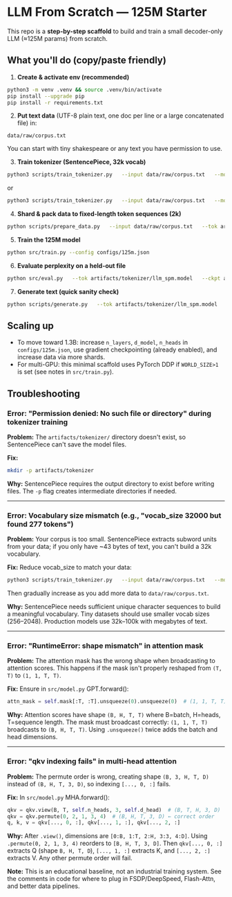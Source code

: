 # LLM From Scratch — 125M Starter

This repo is a **step-by-step scaffold** to build and train a small decoder-only LLM (≈125M params) from scratch.

## What you'll do (copy/paste friendly)

1) **Create & activate env (recommended)**
```bash
python3 -m venv .venv && source .venv/bin/activate
pip install --upgrade pip
pip install -r requirements.txt
```

2) **Put text data** (UTF-8 plain text, one doc per line or a large concatenated file) in:
```
data/raw/corpus.txt
```
You can start with tiny shakespeare or any text you have permission to use.

3) **Train tokenizer (SentencePiece, 32k vocab)**
```bash
python3 scripts/train_tokenizer.py   --input data/raw/corpus.txt   --model_prefix artifacts/tokenizer/llm_spm   --vocab_size 32000
```
or
```bash
python3 scripts/train_tokenizer.py   --input data/raw/corpus.txt   --model_prefix artifacts/tokenizer/llm_spm   --vocab_size 11027
```

4) **Shard & pack data to fixed-length token sequences (2k)**
```bash
python scripts/prepare_data.py   --input data/raw/corpus.txt   --tok artifacts/tokenizer/llm_spm.model   --seq_len 2048   --shard_tokens 200_000_000   --out_dir data/shards
```

5) **Train the 125M model**
```bash
python src/train.py --config configs/125m.json
```

6) **Evaluate perplexity on a held-out file**
```bash
python src/eval.py   --tok artifacts/tokenizer/llm_spm.model   --ckpt artifacts/checkpoints/latest.pt   --input data/raw/val.txt
```

7) **Generate text (quick sanity check)**
```bash
python scripts/generate.py   --tok artifacts/tokenizer/llm_spm.model   --ckpt artifacts/checkpoints/latest.pt   --prompt "Once upon a time"   --max_new_tokens 100
```

## Scaling up
- To move toward 1.3B: increase `n_layers`, `d_model`, `n_heads` in `configs/125m.json`, use gradient checkpointing (already enabled), and increase data via more shards.
- For multi-GPU: this minimal scaffold uses PyTorch DDP if `WORLD_SIZE>1` is set (see notes in `src/train.py`).

## Troubleshooting

### Error: "Permission denied: No such file or directory" during tokenizer training
**Problem:** The `artifacts/tokenizer/` directory doesn't exist, so SentencePiece can't save the model files.

**Fix:**
```bash
mkdir -p artifacts/tokenizer
```

**Why:** SentencePiece requires the output directory to exist before writing files. The `-p` flag creates intermediate directories if needed.

---

### Error: Vocabulary size mismatch (e.g., "vocab_size 32000 but found 277 tokens")
**Problem:** Your corpus is too small. SentencePiece extracts subword units from your data; if you only have ~43 bytes of text, you can't build a 32k vocabulary.

**Fix:** Reduce vocab_size to match your data:
```bash
python3 scripts/train_tokenizer.py   --input data/raw/corpus.txt   --model_prefix artifacts/tokenizer/llm_spm   --vocab_size 256
```

Then gradually increase as you add more data to `data/raw/corpus.txt`.

**Why:** SentencePiece needs sufficient unique character sequences to build a meaningful vocabulary. Tiny datasets should use smaller vocab sizes (256–2048). Production models use 32k–100k with megabytes of text.

---

### Error: "RuntimeError: shape mismatch" in attention mask
**Problem:** The attention mask has the wrong shape when broadcasting to attention scores. This happens if the mask isn't properly reshaped from `(T, T)` to `(1, 1, T, T)`.

**Fix:** Ensure in `src/model.py` GPT.forward():
```python
attn_mask = self.mask[:T, :T].unsqueeze(0).unsqueeze(0)  # (1, 1, T, T)
```

**Why:** Attention scores have shape `(B, H, T, T)` where B=batch, H=heads, T=sequence length. The mask must broadcast correctly: `(1, 1, T, T)` broadcasts to `(B, H, T, T)`. Using `.unsqueeze()` twice adds the batch and head dimensions.

---

### Error: "qkv indexing fails" in multi-head attention
**Problem:** The permute order is wrong, creating shape `(B, 3, H, T, D)` instead of `(B, H, T, 3, D)`, so indexing `[..., 0, :]` fails.

**Fix:** In `src/model.py` MHA.forward():
```python
qkv = qkv.view(B, T, self.n_heads, 3, self.d_head)  # (B, T, H, 3, D)
qkv = qkv.permute(0, 2, 1, 3, 4)  # (B, H, T, 3, D) ← correct order
q, k, v = qkv[..., 0, :], qkv[..., 1, :], qkv[..., 2, :]
```

**Why:** After `.view()`, dimensions are `[0:B, 1:T, 2:H, 3:3, 4:D]`. Using `.permute(0, 2, 1, 3, 4)` reorders to `[B, H, T, 3, D]`. Then `qkv[..., 0, :]` extracts Q (shape `B, H, T, D`), `[..., 1, :]` extracts K, and `[..., 2, :]` extracts V. Any other permute order will fail.

**Note:** This is an educational baseline, not an industrial training system. See the comments in code for where to plug in FSDP/DeepSpeed, Flash-Attn, and better data pipelines.
